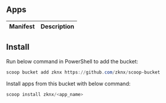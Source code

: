 ## Apps

| Manifest | Description |
| -------- | ----------- |

## Install

Run below command in PowerShell to add the bucket:

```powershell
scoop bucket add zknx https://github.com/zknx/scoop-bucket
```

Install apps from this bucket with below command:

```powershell
scoop install zknx/<app_name>
```
